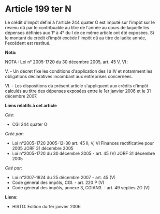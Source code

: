 # Article 199 ter N

Le crédit d'impôt défini à l'article 244 quater O est imputé sur l'impôt sur le revenu dû par le contribuable au titre de
l'année au cours de laquelle les dépenses définies aux 1° à 4° du I de ce même article ont été exposées. Si le montant du
crédit d'impôt excède l'impôt dû au titre de ladite année, l'excédent est restitué.

**Nota:**

NOTA : Loi n° 2005-1720 du 30 décembre 2005, art. 45 V, VI :

V. - Un décret fixe les conditions d'application des I à IV et notamment les obligations déclaratives incombant aux
entreprises concernées.

VI. - Les dispositions du présent article s'appliquent aux crédits d'impôt calculés au titre des dépenses exposées entre le
1er janvier 2006 et le 31 décembre 2007.

**Liens relatifs à cet article**

_Cite_:

  - CGI 244 quater O

_Créé par_:

  - Loi n°2005-1720 2005-12-30 art. 45 II, V, VI Finances rectificative pour 2005 JORF 31 décembre 2005
  - Loi n°2005-1720 du 30 décembre 2005 - art. 45 (V) JORF 31 décembre 2005

_Cité par_:

  - Loi n°2007-1824 du 25 décembre 2007 - art. 45 (V)
  - Code général des impôts, CGI. - art. 220 P (V)
  - Code général des impôts, annexe 3, CGIAN3. - art. 49 septies ZO (V)

**Liens**:

  - HISTO: Edition du 1er janvier 2006
